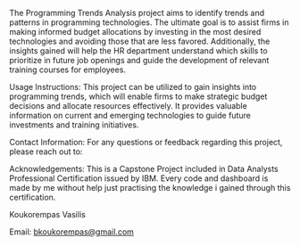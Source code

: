 The Programming Trends Analysis project aims to identify trends and patterns in programming technologies. The ultimate goal is to assist firms in making informed budget allocations by investing in the most desired technologies and avoiding those that are less favored. Additionally, the insights gained will help the HR department understand which skills to prioritize in future job openings and guide the development of relevant training courses for employees.

Usage Instructions:
This project can be utilized to gain insights into programming trends, which will enable firms to make strategic budget decisions and allocate resources effectively. It provides valuable information on current and emerging technologies to guide future investments and training initiatives.

Contact Information:
For any questions or feedback regarding this project, please reach out to:

Acknowledgements: This is a Capstone Project included in Data Analysts Professional Certification issued by IBM. Every code and dashboard is made by me without help just practising the knowledge i gained through this certification.

Koukorempas Vasilis

Email: bkoukorempas@gmail.com
